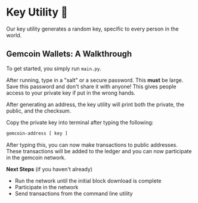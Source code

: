 # Key Utility 🔑

Our key utility generates a random key, specific to every person in the world.

## Gemcoin Wallets: A Walkthrough

To get started, you simply run ```main.py```.

After running, type in a "salt" or a secure password. This **must** be large. Save this password and don't share it with anyone! This gives people access to your private key if put in the wrong hands.

After generating an address, the key utility will print both the private, the public, and the checksum.

Copy the private key into terminal after typing the following:

```bash
gemcoin-address [ key ]
```

After typing this, you can now make transactions to public addresses. These transactions will be added to the ledger and you can now participate in the gemcoin network.

**Next Steps** (if you haven't already)

- Run the network until the initial block download is complete
- Participate in the network
- Send transactions from the command line utility
